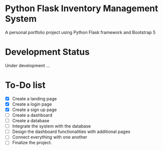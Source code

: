 # Python Flask Inventory Management System
A personal portfolio project using Python Flask framework and Bootstrap 5
# Development Status
Under development ...
# To-Do list
- [x] Create a landing page
- [x] Create a login page
- [x] Create a sign up page
- [ ] Create a dashboard
- [ ] Create a database
- [ ] Integrate the system with the database
- [ ] Design the dashboard functionalities with additional pages
- [ ] Connect everything with one another
- [ ] Finalize the project.
